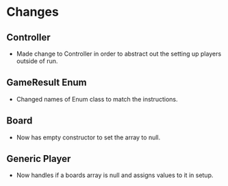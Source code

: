 # Changes
## Controller
- Made change to Controller in order to abstract out the setting up players outside of run.
## GameResult Enum
- Changed names of Enum class to match the instructions.
## Board
- Now has empty constructor to set the array to null.
## Generic Player
- Now handles if a boards array is null and assigns values to it in setup.